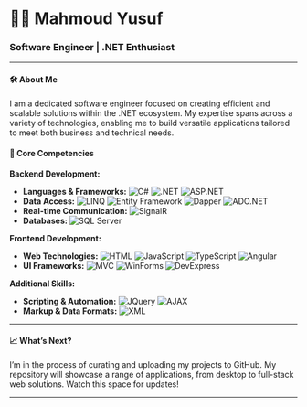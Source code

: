 
# 👨‍💻 Mahmoud Yusuf

### Software Engineer | .NET Enthusiast

---

#### 🛠 About Me
I am a dedicated software engineer focused on creating efficient and scalable solutions within the .NET ecosystem. My expertise spans across a variety of technologies, enabling me to build versatile applications tailored to meet both business and technical needs.

#### 🚀 Core Competencies

**Backend Development:**
- **Languages & Frameworks:** ![C#](https://img.shields.io/badge/-C%23-239120?style=flat-square&logo=c-sharp&logoColor=white) ![.NET](https://img.shields.io/badge/-.NET-512BD4?style=flat-square&logo=dotnet&logoColor=white) ![ASP.NET](https://img.shields.io/badge/-ASP.NET-5C2D91?style=flat-square&logo=dotnet&logoColor=white)
- **Data Access:** ![LINQ](https://img.shields.io/badge/-LINQ-800080?style=flat-square&logo=nuget&logoColor=white) ![Entity Framework](https://img.shields.io/badge/-Entity_Framework-5C2D91?style=flat-square&logo=nuget&logoColor=white) ![Dapper](https://img.shields.io/badge/-Dapper-2C2E3B?style=flat-square&logo=nuget&logoColor=white) ![ADO.NET](https://img.shields.io/badge/-ADO.NET-0096D6?style=flat-square&logo=microsoft&logoColor=white)
- **Real-time Communication:** ![SignalR](https://img.shields.io/badge/-SignalR-1C88C7?style=flat-square&logo=signalr&logoColor=white)
- **Databases:** ![SQL Server](https://img.shields.io/badge/-SQL_Server-CC2927?style=flat-square&logo=microsoft-sql-server&logoColor=white)

**Frontend Development:**
- **Web Technologies:** ![HTML](https://img.shields.io/badge/-HTML-E34F26?style=flat-square&logo=html5&logoColor=white) ![JavaScript](https://img.shields.io/badge/-JavaScript-F7DF1E?style=flat-square&logo=javascript&logoColor=black) ![TypeScript](https://img.shields.io/badge/-TypeScript-3178C6?style=flat-square&logo=typescript&logoColor=white) ![Angular](https://img.shields.io/badge/-Angular-DD0031?style=flat-square&logo=angular&logoColor=white)
- **UI Frameworks:** ![MVC](https://img.shields.io/badge/-MVC-5C2D91?style=flat-square&logo=dotnet&logoColor=white) ![WinForms](https://img.shields.io/badge/-WinForms-0078D4?style=flat-square&logo=windows&logoColor=white) ![DevExpress](https://img.shields.io/badge/-DevExpress-FF6600?style=flat-square&logo=devexpress&logoColor=white)

**Additional Skills:**
- **Scripting & Automation:** ![JQuery](https://img.shields.io/badge/-JQuery-0769AD?style=flat-square&logo=jquery&logoColor=white) ![AJAX](https://img.shields.io/badge/-AJAX-4CAF50?style=flat-square&logo=ajax&logoColor=white)
- **Markup & Data Formats:** ![XML](https://img.shields.io/badge/-XML-FF6600?style=flat-square&logo=xml&logoColor=white) 

---

#### 📈 What’s Next?
I’m in the process of curating and uploading my projects to GitHub. My repository will showcase a range of applications, from desktop to full-stack web solutions. Watch this space for updates!

---
